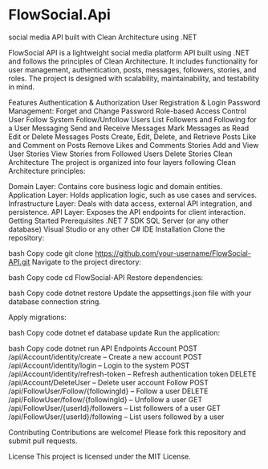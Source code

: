 # FlowSocial.Api
 social media API built with Clean Architecture using .NET

FlowSocial API is a lightweight social media platform API built using .NET and follows the principles of Clean Architecture. It includes functionality for user management, authentication, posts, messages, followers, stories, and roles. The project is designed with scalability, maintainability, and testability in mind.

Features
Authentication & Authorization
User Registration & Login
Password Management: Forget and Change Password
Role-based Access Control
User Follow System
Follow/Unfollow Users
List Followers and Following for a User
Messaging
Send and Receive Messages
Mark Messages as Read
Edit or Delete Messages
Posts
Create, Edit, Delete, and Retrieve Posts
Like and Comment on Posts
Remove Likes and Comments
Stories
Add and View User Stories
View Stories from Followed Users
Delete Stories
Clean Architecture
The project is organized into four layers following Clean Architecture principles:

Domain Layer: Contains core business logic and domain entities.
Application Layer: Holds application logic, such as use cases and services.
Infrastructure Layer: Deals with data access, external API integration, and persistence.
API Layer: Exposes the API endpoints for client interaction.
Getting Started
Prerequisites
.NET 7 SDK
SQL Server (or any other database)
Visual Studio or any other C# IDE
Installation
Clone the repository:

bash
Copy code
git clone https://github.com/your-username/FlowSocial-API.git
Navigate to the project directory:

bash
Copy code
cd FlowSocial-API
Restore dependencies:

bash
Copy code
dotnet restore
Update the appsettings.json file with your database connection string.

Apply migrations:

bash
Copy code
dotnet ef database update
Run the application:

bash
Copy code
dotnet run
API Endpoints
Account
POST /api/Account/identity/create – Create a new account
POST /api/Account/identity/login – Login to the system
POST /api/Account/identity/refresh-token – Refresh authentication token
DELETE /api/Account/DeleteUser – Delete user account
Follow
POST /api/FollowUser/Follow/{followingId} – Follow a user
DELETE /api/FollowUser/follow/{followingId} – Unfollow a user
GET /api/FollowUser/{userId}/followers – List followers of a user
GET /api/FollowUser/{userId}/following – List users followed by a user


Contributing
Contributions are welcome! Please fork this repository and submit pull requests.

License
This project is licensed under the MIT License.


